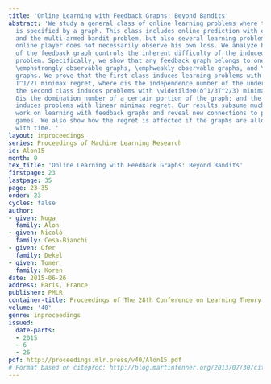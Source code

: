 ```yaml
---
title: 'Online Learning with Feedback Graphs: Beyond Bandits'
abstract: 'We study a general class of online learning problems where the feedback
  is specified by a graph. This class includes online prediction with expert advice
  and the multi-armed bandit problem, but also several learning problems where the
  online player does not necessarily observe his own loss. We analyze how the structure
  of the feedback graph controls the inherent difficulty of the induced T-round learning
  problem. Specifically, we show that any feedback graph belongs to one of three classes:
  \emphstrongly observable graphs, \emphweakly observable graphs, and \emphunobservable
  graphs. We prove that the first class induces learning problems with \widetildeΘ(α^1/2
  T^1/2) minimax regret, where αis the independence number of the underlying graph;
  the second class induces problems with \widetildeΘ(δ^1/3T^2/3) minimax regret, where
  δis the domination number of a certain portion of the graph; and the third class
  induces problems with linear minimax regret. Our results subsume much of the previous
  work on learning with feedback graphs and reveal new connections to partial monitoring
  games. We also show how the regret is affected if the graphs are allowed to vary
  with time. '
layout: inproceedings
series: Proceedings of Machine Learning Research
id: Alon15
month: 0
tex_title: 'Online Learning with Feedback Graphs: Beyond Bandits'
firstpage: 23
lastpage: 35
page: 23-35
order: 23
cycles: false
author:
- given: Noga
  family: Alon
- given: Nicolò
  family: Cesa-Bianchi
- given: Ofer
  family: Dekel
- given: Tomer
  family: Koren
date: 2015-06-26
address: Paris, France
publisher: PMLR
container-title: Proceedings of The 28th Conference on Learning Theory
volume: '40'
genre: inproceedings
issued:
  date-parts:
  - 2015
  - 6
  - 26
pdf: http://proceedings.mlr.press/v40/Alon15.pdf
# Format based on citeproc: http://blog.martinfenner.org/2013/07/30/citeproc-yaml-for-bibliographies/
---
```

